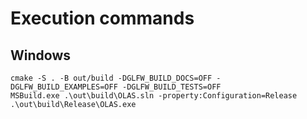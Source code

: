 # Execution commands

## Windows

```
cmake -S . -B out/build -DGLFW_BUILD_DOCS=OFF -DGLFW_BUILD_EXAMPLES=OFF -DGLFW_BUILD_TESTS=OFF
MSBuild.exe .\out\build\OLAS.sln -property:Configuration=Release
.\out\build\Release\OLAS.exe
```